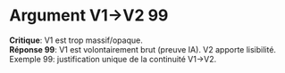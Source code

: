 # Argument V1→V2 99
**Critique**: V1 est trop massif/opaque.  
**Réponse 99**: V1 est volontairement brut (preuve IA). V2 apporte lisibilité.  
Exemple 99: justification unique de la continuité V1→V2.
